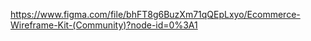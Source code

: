 https://www.figma.com/file/bhFT8g6BuzXm71qQEpLxyo/Ecommerce-Wireframe-Kit-(Community)?node-id=0%3A1
